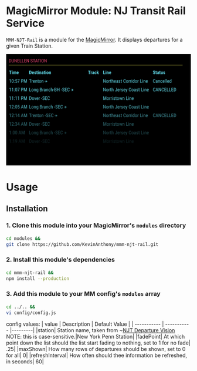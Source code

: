 # MagicMirror Module: NJ Transit Rail Service
`MMM-NJT-Rail` is a module for the [MagicMirror](https://github.com/MichMich/MagicMirror). It displays departures for a given Train Station.


![Preview](./docs/preview.png)

# Usage
## Installation
### 1. Clone this module into your MagicMirror's `modules` directory
```bash
cd modules && 
git clone https://github.com/KevinAnthony/mmm-njt-rail.git
```

### 2. Install this module's dependencies
```bash
cd mmm-njt-rail &&
npm install --production
```

### 3. Add this module to your MM config's `modules` array
```bash
cd ../.. && 
vi config/config.js
```

config values:
| value      | Description | Default Value |
| ----------- | ----------- |---------|
|station| Station name, taken from ~[NJT Departure Vision](https://www.njtransit.com/dv-to) NOTE: this is case-sensitive.|New York Penn Station|
|fadePoint| At which point down the list should the list start fading to nothing, set to 1 for no fade| .25|
|maxShown| How many rows of departures should be shown, set to 0 for all| 0|
|refreshInterval| How often should thee information be refreshed, in seconds| 60|
